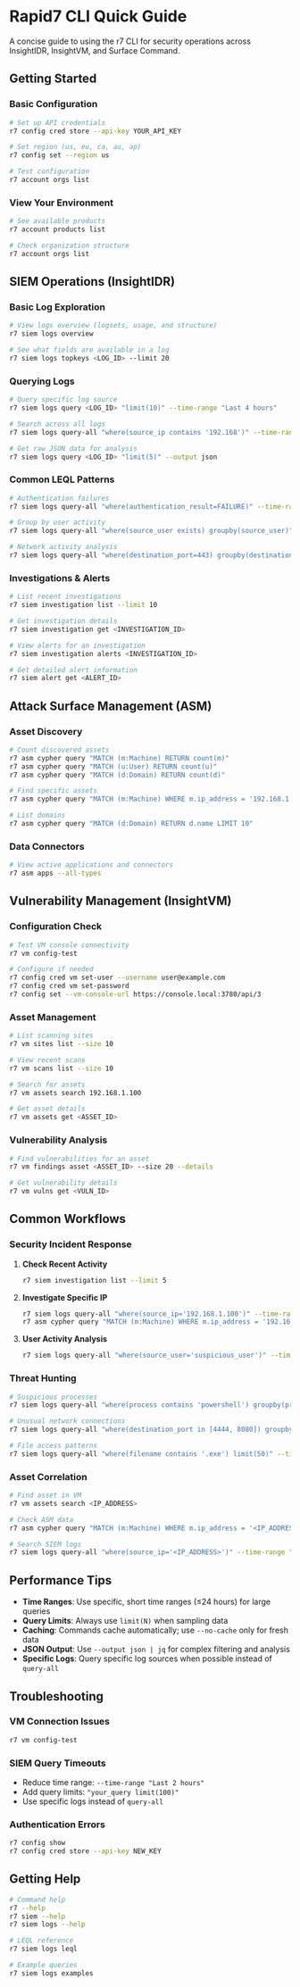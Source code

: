 # Rapid7 CLI Quick Guide

A concise guide to using the r7 CLI for security operations across InsightIDR, InsightVM, and Surface Command.

## Getting Started

### Basic Configuration
```bash
# Set up API credentials
r7 config cred store --api-key YOUR_API_KEY

# Set region (us, eu, ca, au, ap)
r7 config set --region us

# Test configuration
r7 account orgs list
```

### View Your Environment
```bash
# See available products
r7 account products list

# Check organization structure
r7 account orgs list
```

## SIEM Operations (InsightIDR)

### Basic Log Exploration
```bash
# View logs overview (logsets, usage, and structure)
r7 siem logs overview

# See what fields are available in a log
r7 siem logs topkeys <LOG_ID> --limit 20
```

### Querying Logs
```bash
# Query specific log source
r7 siem logs query <LOG_ID> "limit(10)" --time-range "Last 4 hours"

# Search across all logs
r7 siem logs query-all "where(source_ip contains '192.168')" --time-range "Last 2 hours"

# Get raw JSON data for analysis
r7 siem logs query <LOG_ID> "limit(5)" --output json
```

### Common LEQL Patterns
```bash
# Authentication failures
r7 siem logs query-all "where(authentication_result=FAILURE)" --time-range "Last 6 hours"

# Group by user activity
r7 siem logs query-all "where(source_user exists) groupby(source_user)" --time-range "Last 12 hours"

# Network activity analysis
r7 siem logs query-all "where(destination_port=443) groupby(destination_ip)" --time-range "Last 1 hour"
```

### Investigations & Alerts
```bash
# List recent investigations
r7 siem investigation list --limit 10

# Get investigation details
r7 siem investigation get <INVESTIGATION_ID>

# View alerts for an investigation
r7 siem investigation alerts <INVESTIGATION_ID>

# Get detailed alert information
r7 siem alert get <ALERT_ID>
```

## Attack Surface Management (ASM)

### Asset Discovery
```bash
# Count discovered assets
r7 asm cypher query "MATCH (m:Machine) RETURN count(m)"
r7 asm cypher query "MATCH (u:User) RETURN count(u)"
r7 asm cypher query "MATCH (d:Domain) RETURN count(d)"

# Find specific assets
r7 asm cypher query "MATCH (m:Machine) WHERE m.ip_address = '192.168.1.100' RETURN m"

# List domains
r7 asm cypher query "MATCH (d:Domain) RETURN d.name LIMIT 10"
```

### Data Connectors
```bash
# View active applications and connectors
r7 asm apps --all-types
```

## Vulnerability Management (InsightVM)

### Configuration Check
```bash
# Test VM console connectivity
r7 vm config-test

# Configure if needed
r7 config cred vm set-user --username user@example.com
r7 config cred vm set-password
r7 config set --vm-console-url https://console.local:3780/api/3
```

### Asset Management
```bash
# List scanning sites
r7 vm sites list --size 10

# View recent scans
r7 vm scans list --size 10

# Search for assets
r7 vm assets search 192.168.1.100

# Get asset details
r7 vm assets get <ASSET_ID>
```

### Vulnerability Analysis
```bash
# Find vulnerabilities for an asset
r7 vm findings asset <ASSET_ID> --size 20 --details

# Get vulnerability details
r7 vm vulns get <VULN_ID>
```

## Common Workflows

### Security Incident Response
1. **Check Recent Activity**
   ```bash
   r7 siem investigation list --limit 5
   ```

2. **Investigate Specific IP**
   ```bash
   r7 siem logs query-all "where(source_ip='192.168.1.100')" --time-range "Last 4 hours"
   r7 asm cypher query "MATCH (m:Machine) WHERE m.ip_address = '192.168.1.100' RETURN m"
   ```

3. **User Activity Analysis**
   ```bash
   r7 siem logs query-all "where(source_user='suspicious_user')" --time-range "Last 24 hours"
   ```

### Threat Hunting
```bash
# Suspicious processes
r7 siem logs query-all "where(process contains 'powershell') groupby(process)" --time-range "Last 2 hours"

# Unusual network connections
r7 siem logs query-all "where(destination_port in [4444, 8080]) groupby(destination_ip)" --time-range "Last 4 hours"

# File access patterns
r7 siem logs query-all "where(filename contains '.exe') limit(50)" --time-range "Last 1 hour"
```

### Asset Correlation
```bash
# Find asset in VM
r7 vm assets search <IP_ADDRESS>

# Check ASM data
r7 asm cypher query "MATCH (m:Machine) WHERE m.ip_address = '<IP_ADDRESS>' RETURN m"

# Search SIEM logs
r7 siem logs query-all "where(source_ip='<IP_ADDRESS>')" --time-range "Last 6 hours"
```

## Performance Tips

- **Time Ranges**: Use specific, short time ranges (≤24 hours) for large queries
- **Query Limits**: Always use `limit(N)` when sampling data
- **Caching**: Commands cache automatically; use `--no-cache` only for fresh data
- **JSON Output**: Use `--output json | jq` for complex filtering and analysis
- **Specific Logs**: Query specific log sources when possible instead of `query-all`

## Troubleshooting

### VM Connection Issues
```bash
r7 vm config-test
```

### SIEM Query Timeouts
- Reduce time range: `--time-range "Last 2 hours"`
- Add query limits: `"your_query limit(100)"`
- Use specific logs instead of `query-all`

### Authentication Errors
```bash
r7 config show
r7 config cred store --api-key NEW_KEY
```

## Getting Help

```bash
# Command help
r7 --help
r7 siem --help
r7 siem logs --help

# LEQL reference
r7 siem logs leql

# Example queries
r7 siem logs examples
```